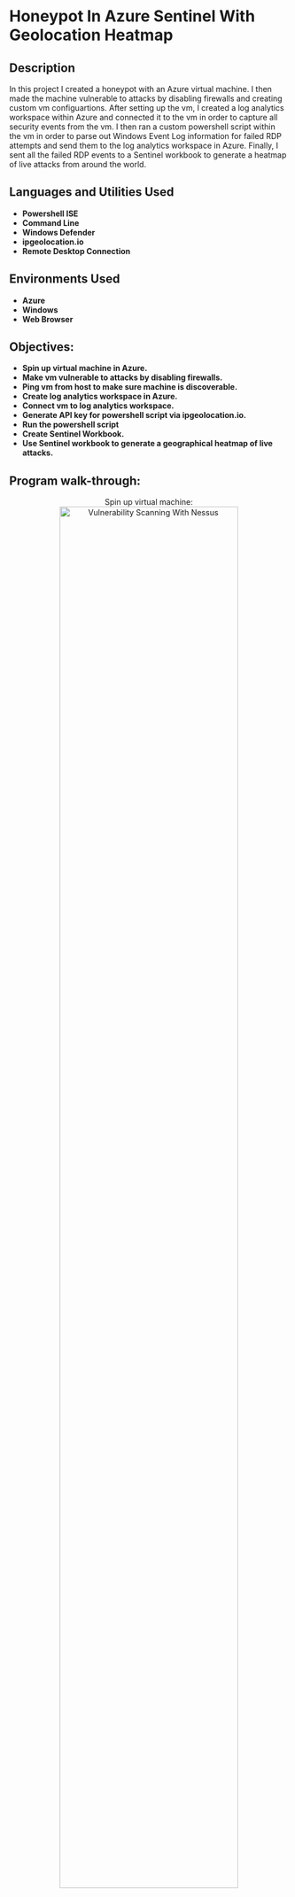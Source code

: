 <h1>Honeypot In Azure Sentinel With Geolocation Heatmap</h1>


<h2>Description</h2>
<p>In this project I created a honeypot with an Azure virtual machine. I then made the machine vulnerable to attacks by disabling firewalls and creating custom vm configuartions.
   After setting up the vm, I created a log analytics workspace within Azure and connected it to the vm in order to capture all security events from the vm. 
   I then ran a custom powershell script within the vm in order to parse out Windows Event Log information for failed RDP attempts and send them to the log analytics workspace in Azure. 
   Finally, I sent all the failed RDP events to a Sentinel workbook to generate a heatmap of live attacks from around the world.</p>


<h2>Languages and Utilities Used</h2>

- <b>Powershell ISE</b>
- <b>Command Line</b>
- <b>Windows Defender</b>
- <b>ipgeolocation.io</b>
- <b>Remote Desktop Connection</b>
  
<h2>Environments Used </h2>

- <b> Azure</b>
- <b> Windows</b>
- <b> Web Browser</b> 

<h2>Objectives:</h2>

- <b>Spin up virtual machine in Azure.</b> 
- <b>Make vm vulnerable to attacks by disabling firewalls.</b>
- <b>Ping vm from host to make sure machine is discoverable.</b>
- <b>Create log analytics workspace in Azure.</b> 
- <b>Connect vm to log analytics workspace.</b> 
- <b>Generate API key for powershell script via ipgeolocation.io.</b>
- <b>Run the powershell script</b>
- <b>Create Sentinel Workbook.</b>
- <b>Use Sentinel workbook to generate a geographical heatmap of live attacks.</b>


<h2>Program walk-through:</h2>

<p align="center">
Spin up virtual machine: <br/>
<img src="https://i.imgur.com/2vHExHT.png" height="80%" width="80%" alt="Vulnerability Scanning With Nessus"/>
<br />
  
<br />
 Let's make the vm vulnerable to attacks by disabling all firewalls via Windows Defender: <br/>
<img src="https://i.imgur.com/DTDOsMO.png" height="80%" width="80%" alt="Vulnerability Scanning With Nessus"/>
<br />

<br />
  Next, let's download Nessus: <br/>
<img src="https://i.imgur.com/TFmYmrI.png" height="80%" width="80%" alt="Vulnerability Scanning With Nessus"/>
<br />

<br />
   Now that Nessus has been installed, we need to locate the vm's IP: <br/>
<img src="https://i.imgur.com/3gRM2Qq.png" height="80%" width="80%" alt="Vulnerability Scanning With Nessus"/>
<br />

<br />
Run a basic uncredentialed network scan against the target IP address:  <br/>
<img src="https://i.imgur.com/TRzl709.png" height="80%" width="80%" alt="Vulnerability Scanning With Nessus"/>
<br />

<br />
View scan details:  <br/>
<img src="https://i.imgur.com/wHA1mLL.png" height="80%" width="80%" alt="Vulnerability Scanning With Nessus"/>
<br />

<br />
Now, run a credentialed scan:  <br/>
<img src="https://i.imgur.com/OPE30Ze.png" height="80%" width="80%" alt="Vulnerability Scanning With Nmap"/>
<br />
<br />
Let's view all the vulnerabilities that were found:  <br/>
<img src="https://i.imgur.com/AWfDkuI.png" height="80%" width="80%" alt="Vulnerability Scanning With Nmap"/>
<br />
<br />
Now, let's dive into one of the vulnerabilities that was found and see what we can learn about it:  <br/>
<img src="https://i.imgur.com/qakL1PA.png" height="80%" width="80%" alt="Vulnerability Scanning With Nmap"/>
<br />
<br />
Let's see what Nessus recommends us to do in order to mitigate these vulnerabilities:  <br/>
<img src="https://i.imgur.com/Ji9FTv0.png" height="80%" width="80%" alt="Vulnerability Scanning With Nessus"/>
<br />
<br />
Nessus suggests installing updates and re-enabling our firewalls so let's do that:  <br/>
<img src="https://i.imgur.com/Gdrao50.png" height="80%" width="45%" alt="Vulnerability Scanning With Nessus"/>
<br />

<br />
<img src="https://i.imgur.com/HGGz8nf.png" height="80%" width="45%" alt="Vulnerability Scanning With Nessus"/>
<br />

<br />
Now, let's scan again to see if the vulnerabilities have been removed:  <br/>
<img src="https://i.imgur.com/8Cb66dh.png" height="80%" width="80%" alt="Vulnerability Scanning With Nmap"/>
<br />

</p>

<h2>Findings:</h2>

- <b> Using Nessus can be instrumental in scanning a network device for various types of threats and vulnerablities.</b>
- <b> Nessus is very customizable and makes it easy to optimize your scans for specific purposes in a timely fashion.</b>
- <b> Credentialed scans are generally much more in depth and will help discover the majority of current vulnerabilities.</b>
- <b> Nessus gives us a categorical breakdown of vulnerabilties and offers steps to remediate each type of vulnerabilty.</b>
- <b> Upon diving into a particular vulnerability, Nessus will provide detailed information including port numbers, degree of severity, and many supportive reference links to assist in your investigations. In regards to the vulnerability shown above(SMB Signing Not 
      Required), Nessus told us that an unauthenticated, remote attacker could exploit this via man-in-the-middle attack. To mitigate this, Nessus recommends us to enforce message signing in the host's configuartion.</b>
- <b> In addition, Nessus recommended us to turn our firewalls back on and install all suggested updates on our virtual machine.
